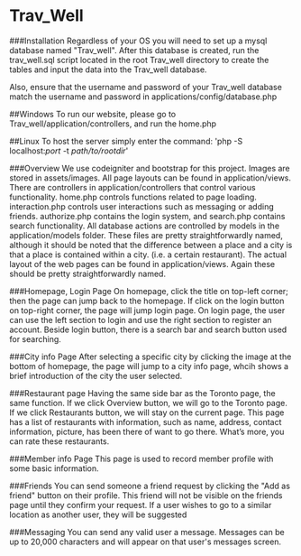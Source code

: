 Trav_Well
=========


###Installation
Regardless of your OS you will need to set up a mysql database named "Trav_well". After this database is created, run the trav_well.sql script located in the root Trav_well directory to create the tables and input the data into the Trav_well database.

Also, ensure that the username and password of your Trav_well database match the username and password in applications/config/database.php

##Windows
To run our website, please go to Trav_well/application/controllers, and run the home.php

##Linux
To host the server simply enter the command: 'php -S localhost:<i>port</i> -t <i>path/to/rootdir</i>'



###Overview
We use codeigniter and bootstrap for this project.
Images are stored in assets/images.
All page layouts can be found in application/views.
There are controllers in application/controllers that control various functionality. home.php controls functions related to page loading. interaction.php controls user interactions such as messaging or adding friends. authorize.php contains the login system, and search.php contains search functionality.
All database actions are controlled by models in the application/models folder. These files are pretty straightforwardly named, although it should be noted that the difference between a place and a city is that a place is contained within a city. (i.e. a certain restaurant).
The actual layout of the web pages can be found in application/views. Again these should be pretty straightforwardly named.


###Homepage, Login Page
On homepage, click the title on top-left corner; then the page can jump back to the homepage.
If click on the login button on top-right corner, the page will jump login page. On login page, the user can use the left section to login and use the right section to register an account. 
Beside login button, there is a search bar and search button used for searching.

###City info Page
After selecting a specific city by clicking the image at the bottom of homepage, the page will jump to a city info page, whcih shows a brief introduction of the city the user selected.

###Restaurant page
Having the same side bar as the Toronto page, the same function. If we click Overview button, we will go to the Toronto page. If we click Restaurants button, we will stay on the current page.
This page has a list of restaurants with information, such as name, address, contact information, picture, has been there of want to go there. What’s more, you can rate these restaurants.

###Member info Page
This page is used to record member profile with some basic information. 

###Friends
You can send someone a friend request by clicking the "Add as friend" button on their profile. This friend will not be visible on the friends page until they confirm your request.
If a user wishes to go to a similar location as another user, they will be suggested

###Messaging
You can send any valid user a message. Messages can be up to 20,000 characters and will appear on that user's messages screen.
